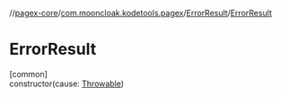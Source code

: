 //[pagex-core](../../../index.md)/[com.mooncloak.kodetools.pagex](../index.md)/[ErrorResult](index.md)/[ErrorResult](-error-result.md)

# ErrorResult

[common]\
constructor(cause: [Throwable](https://kotlinlang.org/api/latest/jvm/stdlib/kotlin/-throwable/index.html))
